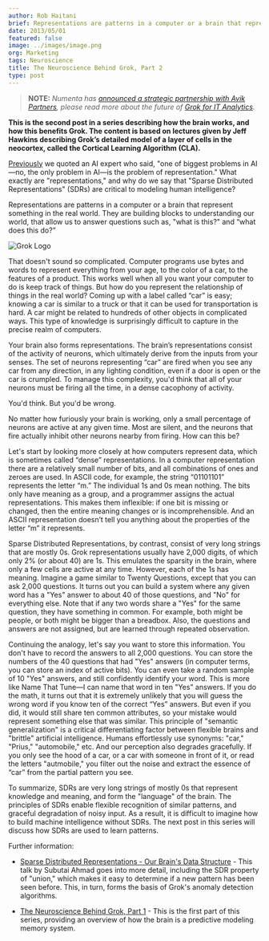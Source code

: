 ```yaml
---
author: Rob Haitani
brief: Representations are patterns in a computer or a brain that represent something in the real world. They are building blocks to understanding our world, that
date: 2013/05/01
featured: false
image: ../images/image.png
org: Marketing
tags: Neuroscience
title: The Neuroscience Behind Grok, Part 2
type: post
---
```


> **NOTE:** *Numenta has [announced a strategic partnership with Avik
  Partners](/press/2015/08/19/numenta-announces-licensing-of-grok-for-it-to-avik-partners/),
  please read more about the future of
  [Grok for IT Analytics](http://grokstream.com).*

**This is the second post in a series describing how the brain works, and how
this benefits Grok. The content is based on lectures given by Jeff Hawkins
describing Grok’s detailed model of a layer of cells in the neocortex, called
the Cortical Learning Algorithm (CLA).**

[Previously](/blog/2013/01/03/the-neuroscience-behind-grok/) we quoted an AI
expert who said, "one of biggest problems in AI&#8212;no, the  only problem in
AI&#8212;is the problem of representation." What exactly are "representations,"
and why do we say that "Sparse Distributed Representations" (SDRs) are critical
to modeling human intelligence?

Representations are patterns in a computer or a brain that represent something
in the real world. They are building blocks to understanding our world, that
allow us to answer questions such as, "what is this?" and “what does this do?”

![Grok Logo](../images/main.jpg)

That doesn't sound so complicated. Computer programs use bytes and words to
represent everything from your age, to the color of a car, to the features of a
product.  This works well when all you want your computer to do is keep track of
things.  But how do you represent the relationship of things in the real world?
Coming up with a label called “car” is easy; knowing a car is similar to a truck
or that it can be used for transportation is hard.  A car might be related to
hundreds of other objects in complicated ways.  This type of knowledge is
surprisingly difficult to capture in the precise realm of computers.

Your brain also forms representations.  The brain’s representations consist of
the activity of neurons, which ultimately derive from the inputs from your
senses.   The set of neurons representing “car” are fired when you see any car
from any direction, in any lighting condition, even if a door is open or the car
is crumpled. To manage this complexity, you'd think that all of your neurons
must be firing all the time, in a dense cacophony of activity.

You'd think.  But you'd be wrong.

No matter how furiously your brain is working, only a small percentage of
neurons are active at any given time. Most are silent, and the neurons that fire
actually inhibit other neurons nearby from firing. How can this be?

Let's start by looking more closely at how computers represent data, which is
sometimes called “dense” representations.  In a computer representation there
are a relatively small number of bits, and all combinations of ones and zeroes
are used.  In ASCII code, for example, the string “01101101” represents the
letter “m.” The individual 1s and 0s mean nothing. The bits only have meaning as
a group, and a programmer assigns the actual representations. This makes them
inflexible: if one bit is missing or changed, then the entire meaning changes or
is incomprehensible.  And an ASCII representation doesn’t tell you anything
about the properties of the letter “m” it represents.

Sparse Distributed Representations, by contrast, consist of very long strings
that are mostly 0s.  Grok representations usually have 2,000 digits, of which
only 2% (or about 40) are 1s. This emulates the sparsity in the brain, where
only a few cells are active at any time.  However, each of the 1s has meaning.
Imagine a game similar to Twenty Questions, except that you can ask 2,000
questions.  It turns out you can build a system where any given word has a "Yes"
answer to about 40 of those questions, and "No" for everything else.  Note that
if any two words share a "Yes" for the same question, they have something in
common.  For example, both might be people, or both might be bigger than a
breadbox.  Also, the questions and answers are not assigned, but are learned
through repeated observation.

Continuing the analogy, let's say you want to store this information. You don't
have to record the answers to all 2,000 questions. You can store the numbers of
the 40 questions that had "Yes" answers (in computer terms, you can store an
index of active bits).  You can even take a random sample of 10 "Yes" answers,
and still confidently identify your word.  This is more like Name That
Tune&#8212;I can name that word in ten "Yes" answers. If you do the math, it
turns out that it is extremely unlikely that you will guess the wrong word if
you know ten of the correct “Yes” answers. But even if you did, it would still
share ten common attributes, so your mistake would represent something else that
was similar.  This principle of "semantic generalization" is a critical
differentiating factor between flexible brains and "brittle" artificial
intelligence.  Humans effortlessly use synonyms: "car," "Prius," "automobile,"
etc.  And our perception also degrades gracefully.  If you only see the hood of
a car, or a car with someone in front of it, or read the letters "autmobile,"
you filter out the noise and extract the essence of “car” from the partial
pattern you see.

To summarize, SDRs are very long strings of mostly 0s that represent knowledge
and meaning, and form the "language" of the brain. The principles of SDRs enable
flexible recognition of similar patterns, and graceful degradation of noisy
input. As a result, it is difficult to imagine how to build machine intelligence
without SDRs. The next post in this series will discuss how SDRs are used to
learn patterns.

Further information:

* [Sparse Distributed Representations - Our Brain's Data Structure](/papers-videos-and-more/resources/sparse-distributed-representations/) -
  This talk by Subutai Ahmad goes into more detail, including the SDR property
  of "union," which makes it easy to determine if a new pattern has been seen
  before. This, in turn, forms the basis of Grok's anomaly detection algorithms.

* [The Neuroscience Behind Grok, Part 1](/blog/2013/01/03/the-neuroscience-behind-grok/) -
  This is the first part of this series, providing an overview of how the brain
  is a predictive modeling memory system.
